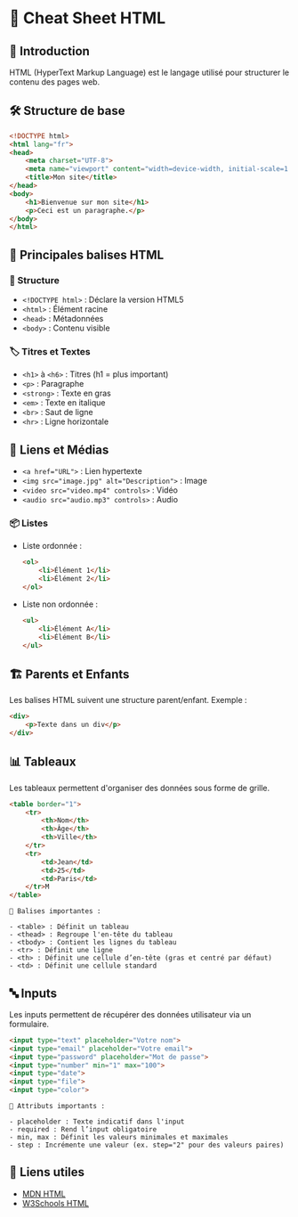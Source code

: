 # 📝 Cheat Sheet HTML

## 📌 Introduction
HTML (HyperText Markup Language) est le langage utilisé pour structurer le contenu des pages web.

## 🛠 Structure de base

```html
<!DOCTYPE html>
<html lang="fr">
<head>
    <meta charset="UTF-8">
    <meta name="viewport" content="width=device-width, initial-scale=1.0">
    <title>Mon site</title>
</head>
<body>
    <h1>Bienvenue sur mon site</h1>
    <p>Ceci est un paragraphe.</p>
</body>
</html>
```
## 🔖 Principales balises HTML

### 📂 Structure
- `<!DOCTYPE html>` : Déclare la version HTML5
- `<html>` : Élément racine
- `<head>` : Métadonnées
- `<body>` : Contenu visible

### 🏷 Titres et Textes
- `<h1>` à `<h6>` : Titres (h1 = plus important)
- `<p>` : Paragraphe
- `<strong>` : Texte en gras
- `<em>` : Texte en italique
- `<br>` : Saut de ligne
- `<hr>` : Ligne horizontale

## 🔗 Liens et Médias
- `<a href="URL">` : Lien hypertexte
- `<img src="image.jpg" alt="Description">` : Image
- `<video src="video.mp4" controls>` : Vidéo
- `<audio src="audio.mp3" controls>` : Audio

### 📦 Listes
- Liste ordonnée :
  ```html
  <ol>
      <li>Élément 1</li>
      <li>Élément 2</li>
  </ol>
  ```
- Liste non ordonnée :
  ```html
  <ul>
      <li>Élément A</li>
      <li>Élément B</li>
  </ul>
  ```

## 🏗️ Parents et Enfants
Les balises HTML suivent une structure parent/enfant. Exemple :
```html
<div>
    <p>Texte dans un div</p>
</div>
```

## 📊 Tableaux
Les tableaux permettent d'organiser des données sous forme de grille.

```html
<table border="1">
    <tr>
        <th>Nom</th>
        <th>Âge</th>
        <th>Ville</th>
    </tr>
    <tr>
        <td>Jean</td>
        <td>25</td>
        <td>Paris</td>
    </tr>M
</table>
```
    📌 Balises importantes :

    - <table> : Définit un tableau
    - <thead> : Regroupe l'en-tête du tableau
    - <tbody> : Contient les lignes du tableau
    - <tr> : Définit une ligne 
    - <th> : Définit une cellule d’en-tête (gras et centré par défaut) 
    - <td> : Définit une cellule standard


## 🔤 Inputs

Les inputs permettent de récupérer des données utilisateur via un formulaire.

```html
<input type="text" placeholder="Votre nom">
<input type="email" placeholder="Votre email">
<input type="password" placeholder="Mot de passe">
<input type="number" min="1" max="100">
<input type="date">
<input type="file">
<input type="color">
```
    📌 Attributs importants :

    - placeholder : Texte indicatif dans l'input
    - required : Rend l’input obligatoire
    - min, max : Définit les valeurs minimales et maximales
    - step : Incrémente une valeur (ex. step="2" pour des valeurs paires)




## 🔗 Liens utiles
- [MDN HTML](https://developer.mozilla.org/fr/docs/Web/HTML)
- [W3Schools HTML](https://www.w3schools.com/html/)

